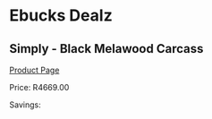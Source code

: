 
# Ebucks Dealz
## Simply - Black Melawood Carcass
[Product Page](https://www.ebucks.com/web/shop/productSelected.do?prodId=960081438&catId=1130195724)

Price: R4669.00

Savings: 


	
